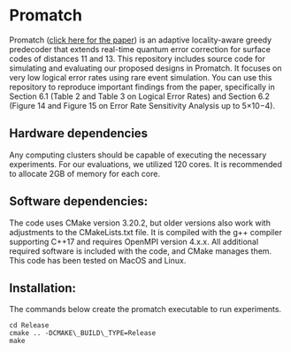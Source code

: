 # Promatch

Promatch ([click here for the paper](https://dl.acm.org/doi/abs/10.1145/3620666.3651339)) is an adaptive locality-aware greedy predecoder that extends real-time quantum error correction for surface codes of distances 11 and 13. This repository includes source code for simulating and evaluating our proposed designs in Promatch. It focuses on very low logical error rates using rare event simulation. You can use this repository to reproduce important findings from the paper, specifically in Section 6.1 (Table 2 and Table 3 on Logical Error Rates) and Section 6.2 (Figure 14 and Figure 15 on Error Rate Sensitivity Analysis up to 5×10−4).

## Hardware dependencies
Any computing clusters should be capable of executing the necessary experiments. For our evaluations, we utilized 120 cores. It is recommended to allocate 2GB of memory for each core.

## Software dependencies:
The code uses CMake version 3.20.2, but older versions also work with adjustments to the CMakeLists.txt file. It is compiled with the g++ compiler supporting C++17 and requires OpenMPI version 4.x.x. All additional required software is included with the code, and CMake manages them. This code has been tested on MacOS and Linux.

## Installation:
The commands below create the promatch executable to run experiments.
```
cd Release
cmake .. -DCMAKE\_BUILD\_TYPE=Release
make
```
